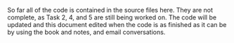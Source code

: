 So far all of the code is contained in the source files here. They are not complete, as Task 2, 4, and 5 are still being worked on. The code will be updated and this document edited when the code is as finished as it can be by using the book and notes, and email conversations.
